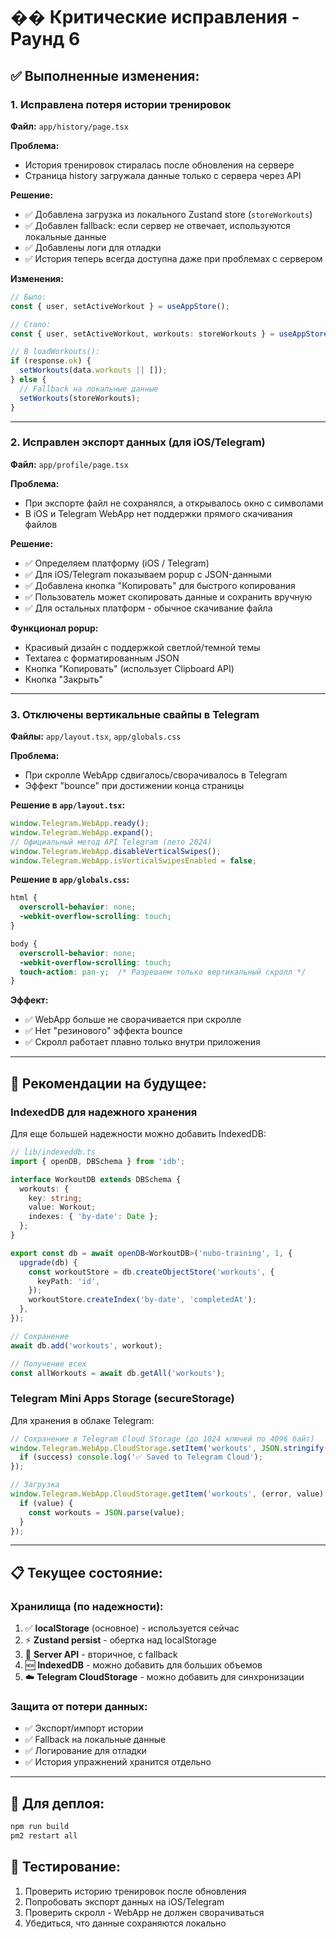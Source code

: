 # �� Критические исправления - Раунд 6

## ✅ Выполненные изменения:

### 1. Исправлена потеря истории тренировок
**Файл:** `app/history/page.tsx`

**Проблема:** 
- История тренировок стиралась после обновления на сервере
- Страница history загружала данные только с сервера через API

**Решение:**
- ✅ Добавлена загрузка из локального Zustand store (`storeWorkouts`)
- ✅ Добавлен fallback: если сервер не отвечает, используются локальные данные
- ✅ Добавлены логи для отладки
- ✅ История теперь всегда доступна даже при проблемах с сервером

**Изменения:**
```typescript
// Было:
const { user, setActiveWorkout } = useAppStore();

// Стало:
const { user, setActiveWorkout, workouts: storeWorkouts } = useAppStore();

// В loadWorkouts():
if (response.ok) {
  setWorkouts(data.workouts || []);
} else {
  // Fallback на локальные данные
  setWorkouts(storeWorkouts);
}
```

---

### 2. Исправлен экспорт данных (для iOS/Telegram)
**Файл:** `app/profile/page.tsx`

**Проблема:** 
- При экспорте файл не сохранялся, а открывалось окно с символами
- В iOS и Telegram WebApp нет поддержки прямого скачивания файлов

**Решение:**
- ✅ Определяем платформу (iOS / Telegram)
- ✅ Для iOS/Telegram показываем popup с JSON-данными
- ✅ Добавлена кнопка "Копировать" для быстрого копирования
- ✅ Пользователь может скопировать данные и сохранить вручную
- ✅ Для остальных платформ - обычное скачивание файла

**Функционал popup:**
- Красивый дизайн с поддержкой светлой/темной темы
- Textarea с форматированным JSON
- Кнопка "Копировать" (использует Clipboard API)
- Кнопка "Закрыть"

---

### 3. Отключены вертикальные свайпы в Telegram
**Файлы:** `app/layout.tsx`, `app/globals.css`

**Проблема:** 
- При скролле WebApp сдвигалось/сворачивалось в Telegram
- Эффект "bounce" при достижении конца страницы

**Решение в `app/layout.tsx`:**
```javascript
window.Telegram.WebApp.ready();
window.Telegram.WebApp.expand();
// Официальный метод API Telegram (лето 2024)
window.Telegram.WebApp.disableVerticalSwipes();
window.Telegram.WebApp.isVerticalSwipesEnabled = false;
```

**Решение в `app/globals.css`:**
```css
html {
  overscroll-behavior: none;
  -webkit-overflow-scrolling: touch;
}

body {
  overscroll-behavior: none;
  -webkit-overflow-scrolling: touch;
  touch-action: pan-y;  /* Разрешаем только вертикальный скролл */
}
```

**Эффект:**
- ✅ WebApp больше не сворачивается при скролле
- ✅ Нет "резинового" эффекта bounce
- ✅ Скролл работает плавно только внутри приложения

---

## 🔮 Рекомендации на будущее:

### IndexedDB для надежного хранения
Для еще большей надежности можно добавить IndexedDB:

```typescript
// lib/indexeddb.ts
import { openDB, DBSchema } from 'idb';

interface WorkoutDB extends DBSchema {
  workouts: {
    key: string;
    value: Workout;
    indexes: { 'by-date': Date };
  };
}

export const db = await openDB<WorkoutDB>('nubo-training', 1, {
  upgrade(db) {
    const workoutStore = db.createObjectStore('workouts', {
      keyPath: 'id',
    });
    workoutStore.createIndex('by-date', 'completedAt');
  },
});

// Сохранение
await db.add('workouts', workout);

// Получение всех
const allWorkouts = await db.getAll('workouts');
```

### Telegram Mini Apps Storage (secureStorage)
Для хранения в облаке Telegram:

```typescript
// Сохранение в Telegram Cloud Storage (до 1024 ключей по 4096 байт)
window.Telegram.WebApp.CloudStorage.setItem('workouts', JSON.stringify(workouts), (error, success) => {
  if (success) console.log('✅ Saved to Telegram Cloud');
});

// Загрузка
window.Telegram.WebApp.CloudStorage.getItem('workouts', (error, value) => {
  if (value) {
    const workouts = JSON.parse(value);
  }
});
```

---

## 📋 Текущее состояние:

### Хранилища (по надежности):
1. ✅ **localStorage** (основное) - используется сейчас
2. ⚡ **Zustand persist** - обертка над localStorage
3. 🔄 **Server API** - вторичное, с fallback
4. 🆕 **IndexedDB** - можно добавить для больших объемов
5. ☁️ **Telegram CloudStorage** - можно добавить для синхронизации

### Защита от потери данных:
- ✅ Экспорт/импорт истории
- ✅ Fallback на локальные данные
- ✅ Логирование для отладки
- ✅ История упражнений хранится отдельно

---

## 🚀 Для деплоя:
```bash
npm run build
pm2 restart all
```

## 🧪 Тестирование:
1. Проверить историю тренировок после обновления
2. Попробовать экспорт данных на iOS/Telegram
3. Проверить скролл - WebApp не должен сворачиваться
4. Убедиться, что данные сохраняются локально

